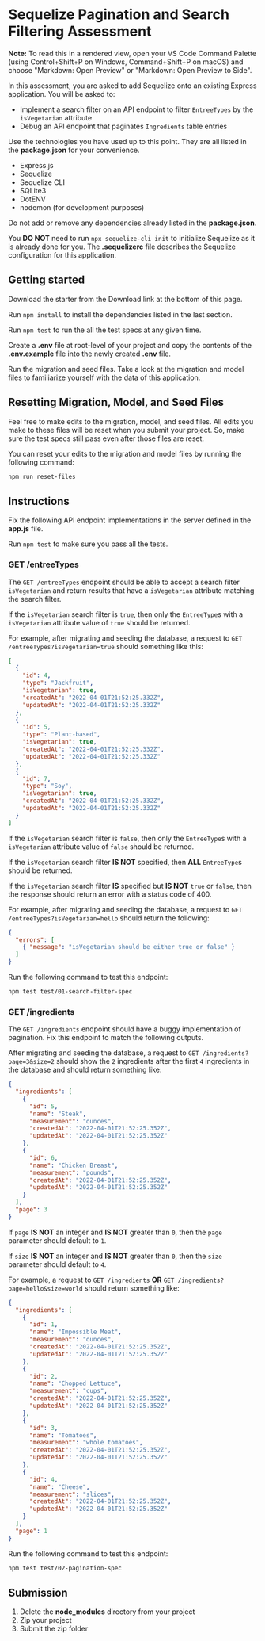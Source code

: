 # Sequelize Pagination and Search Filtering Assessment

**Note:** To read this in a rendered view, open your VS Code Command Palette
(using Control+Shift+P on Windows, Command+Shift+P on macOS) and choose
"Markdown: Open Preview" or "Markdown: Open Preview to Side".

In this assessment, you are asked to add Sequelize onto an existing Express
application. You will be asked to:

* Implement a search filter on an API endpoint to filter `EntreeTypes` by the
  `isVegetarian` attribute
* Debug an API endpoint that paginates `Ingredients` table entries

Use the technologies you have used up to this point. They are all listed in
the **package.json** for your convenience.

* Express.js
* Sequelize
* Sequelize CLI
* SQLite3
* DotENV
* nodemon (for development purposes)

Do not add or remove any dependencies already listed in the **package.json**.

You **DO NOT** need to run `npx sequelize-cli init` to initialize Sequelize as
it is already done for you. The **.sequelizerc** file describes the Sequelize
configuration for this application.

## Getting started

Download the starter from the Download link at the bottom of this page.

Run `npm install` to install the dependencies listed in the last section.

Run `npm test` to run the all the test specs at any given time.

Create a **.env** file at root-level of your project and copy the contents of
the **.env.example** file into the newly created **.env** file.

Run the migration and seed files. Take a look at the migration and model files
to familiarize yourself with the data of this application.

## Resetting Migration, Model, and Seed Files

Feel free to make edits to the migration, model, and seed files. All edits you
make to these files will be reset when you submit your project. So, make sure
the test specs still pass even after those files are reset.

You can reset your edits to the migration and model files by running the
following command:

```bash
npm run reset-files
```

## Instructions

Fix the following API endpoint implementations in the server defined in the
**app.js** file.

Run `npm test` to make sure you pass all the tests.

### GET /entreeTypes

The `GET /entreeTypes` endpoint should be able to accept a search filter
`isVegetarian` and return results that have a `isVegetarian` attribute matching
the search filter.

If the `isVegetarian` search filter is `true`, then only the `EntreeType`s with
a `isVegetarian` attribute value of `true` should be returned.

For example, after migrating and seeding the database, a request to
`GET /entreeTypes?isVegetarian=true` should something like this:

```json
[
  {
    "id": 4,
    "type": "Jackfruit",
    "isVegetarian": true,
    "createdAt": "2022-04-01T21:52:25.332Z",
    "updatedAt": "2022-04-01T21:52:25.332Z"
  },
  {
    "id": 5,
    "type": "Plant-based",
    "isVegetarian": true,
    "createdAt": "2022-04-01T21:52:25.332Z",
    "updatedAt": "2022-04-01T21:52:25.332Z"
  },
  {
    "id": 7,
    "type": "Soy",
    "isVegetarian": true,
    "createdAt": "2022-04-01T21:52:25.332Z",
    "updatedAt": "2022-04-01T21:52:25.332Z"
  }
]
```

If the `isVegetarian` search filter is `false`, then only the `EntreeType`s with
a `isVegetarian` attribute value of `false` should be returned.

If the `isVegetarian` search filter **IS NOT** specified, then **ALL**
`EntreeType`s should be returned.

If the `isVegetarian` search filter **IS** specified but **IS NOT** `true` or
`false`, then the response should return an error with a status code of 400.

For example, after migrating and seeding the database, a request to
`GET /entreeTypes?isVegetarian=hello` should return the following:

```json
{
  "errors": [
    { "message": "isVegetarian should be either true or false" }
  ]
}
```

Run the following command to test this endpoint:

```sh
npm test test/01-search-filter-spec
```

### GET /ingredients

The `GET /ingredients` endpoint should have a buggy implementation of
pagination. Fix this endpoint to match the following outputs.

After migrating and seeding the database, a request to
`GET /ingredients?page=3&size=2` should show the `2` ingredients after the first
`4` ingredients in the database and should return something like:

```json
{
  "ingredients": [
    {
      "id": 5,
      "name": "Steak",
      "measurement": "ounces",
      "createdAt": "2022-04-01T21:52:25.352Z",
      "updatedAt": "2022-04-01T21:52:25.352Z"
    },
    {
      "id": 6,
      "name": "Chicken Breast",
      "measurement": "pounds",
      "createdAt": "2022-04-01T21:52:25.352Z",
      "updatedAt": "2022-04-01T21:52:25.352Z"
    }
  ],
  "page": 3
}
```

If `page` **IS NOT** an integer and **IS NOT** greater than `0`, then the
`page` parameter should default to `1`.

If `size` **IS NOT** an integer and **IS NOT** greater than `0`, then the
`size` parameter should default to `4`.

For example, a request to `GET /ingredients` **OR**
`GET /ingredients?page=hello&size=world` should return something like:

```json
{
  "ingredients": [
    {
      "id": 1,
      "name": "Impossible Meat",
      "measurement": "ounces",
      "createdAt": "2022-04-01T21:52:25.352Z",
      "updatedAt": "2022-04-01T21:52:25.352Z"
    },
    {
      "id": 2,
      "name": "Chopped Lettuce",
      "measurement": "cups",
      "createdAt": "2022-04-01T21:52:25.352Z",
      "updatedAt": "2022-04-01T21:52:25.352Z"
    },
    {
      "id": 3,
      "name": "Tomatoes",
      "measurement": "whole tomatoes",
      "createdAt": "2022-04-01T21:52:25.352Z",
      "updatedAt": "2022-04-01T21:52:25.352Z"
    },
    {
      "id": 4,
      "name": "Cheese",
      "measurement": "slices",
      "createdAt": "2022-04-01T21:52:25.352Z",
      "updatedAt": "2022-04-01T21:52:25.352Z"
    }
  ],
  "page": 1
}
```

Run the following command to test this endpoint:

```sh
npm test test/02-pagination-spec
```

## Submission

1. Delete the **node_modules** directory from your project
2. Zip your project
3. Submit the zip folder
